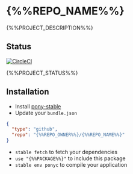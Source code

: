 # {%%REPO_NAME%%}

{%%PROJECT_DESCRIPTION%%}

## Status

[![CircleCI](https://circleci.com/gh/{%%REPO_OWNER%%}/{%%REPO_NAME%%}.svg?style=svg)](https://circleci.com/gh/{%%REPO_OWNER%%}/{%%REPO_NAME%%})

{%%PROJECT_STATUS%%}

## Installation

* Install [pony-stable](https://github.com/ponylang/pony-stable)
* Update your `bundle.json`

```json
{
  "type": "github",
  "repo": "{%%REPO_OWNER%%}/{%%REPO_NAME%%}"
}
```

* `stable fetch` to fetch your dependencies
* `use "{%%PACKAGE%%}"` to include this package
* `stable env ponyc` to compile your application
